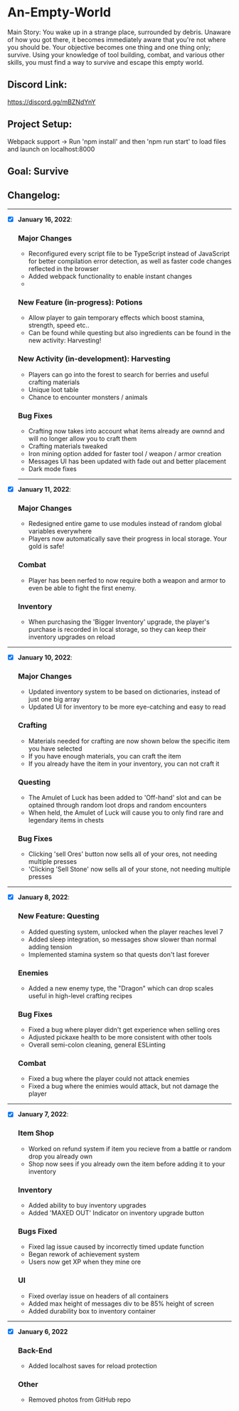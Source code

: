 # An-Empty-World

Main Story:
You wake up in a strange place, surrounded by debris. Unaware of how you got there, it becomes immediately aware that you're not where you should be. Your objective becomes one thing and one thing only; survive. Using your knowledge of tool building, combat, and various other skills, you must find a way to survive and escape this empty world.

## Discord Link: ## 
https://discord.gg/mBZNdYnY

## Project Setup: ##
Webpack support -> Run 'npm install' and then 'npm run start' to load files and launch on localhost:8000

## Goal: Survive ##
## Changelog:
---
 - [X] **January 16, 2022**:
   
   ### Major Changes ###
    - Reconfigured every script file to be TypeScript instead of JavaScript for better compilation error detection, as well as faster code changes reflected in the browser
    - Added webpack functionality to enable instant changes
    - 

    ### New Feature (in-progress): Potions ###
    - Allow player to gain temporary effects which boost stamina, strength, speed etc..
    - Can be found while questing but also ingredients can be found in the new activity: Harvesting!

    ### New Activity (in-development): Harvesting ### 
    - Players can go into the forest to search for berries and useful crafting materials
    - Unique loot table
    - Chance to encounter monsters / animals

    ### Bug Fixes ###
    - Crafting now takes into account what items already are ownnd and will no longer allow you to craft them
    - Crafting materials tweaked
    - Iron mining option added for faster tool / weapon / armor creation
    - Messages UI has been updated with fade out and better placement
    - Dark mode fixes
    ---

 - [X] **January 11, 2022**:

   ### Major Changes ###
    - Redesigned entire game to use modules instead of random global variables everywhere
    - Players now automatically save their progress in local storage. Your gold is safe!

   ### Combat ###
   - Player has been nerfed to now require both a weapon and armor to even be able to fight the first enemy.

   ### Inventory ###
   - When purchasing the 'Bigger Inventory' upgrade, the player's purchase is recorded in local storage, so they can keep their inventory upgrades on reload
---
 - [X] **January 10, 2022**:
   
   ### Major Changes ###
    - Updated inventory system to be based on dictionaries, instead of just one big array
    - Updated UI for inventory to be more eye-catching and easy to read

   ### Crafting ###
   - Materials needed for crafting are now shown below the specific item you have selected
   - If you have enough materials, you can craft the item
   - If you already have the item in your inventory, you can not craft it

   ### Questing ###
   - The Amulet of Luck has been added to 'Off-hand' slot and can be optained through random loot drops and random encounters
   - When held, the Amulet of Luck will cause you to only find rare and legendary items in chests

   ### Bug Fixes ###
   - Clicking 'sell Ores' button now sells all of your ores, not needing multiple presses
   - 'Clicking 'Sell Stone' now sells all of your stone, not needing multiple presses
---
 - [X] **January 8, 2022**:

    ### New Feature: Questing ###
    - Added questing system, unlocked when the player reaches level 7
    - Added sleep integration, so messages show slower than normal adding tension
    - Implemented stamina system so that quests don't last forever
    
    ### Enemies ###
    - Added a new enemy type, the "Dragon" which can drop scales useful in high-level crafting recipes
    
    ### Bug Fixes ###
    - Fixed a bug where player didn't get experience when selling ores
    - Adjusted pickaxe health to be more consistent with other tools
    - Overall semi-colon cleaning, general ESLinting

    ### Combat ###
    - Fixed a bug where the player could not attack enemies
    - Fixed a bug where the enimies would attack, but not damage the player
---
 - [X] **January 7, 2022**: 

    ### Item Shop ###
    - Worked on refund system if item you recieve from a battle or random drop you already own
    - Shop now sees if you already own the item before adding it to your inventory

    ### Inventory ###
    - Added ability to buy inventory upgrades
    - Added 'MAXED OUT' Indicator on inventory upgrade button

    ### Bugs Fixed ###
    - Fixed lag issue caused by incorrectly timed update function
    - Began rework of achievement system
    - Users now get XP when they mine ore

    ### UI ###
    - Fixed overlay issue on headers of all containers
    - Added max height of messages div to be 85% height of screen
    - Added durability box to inventory container
---
- [X] **January 6, 2022**

    ### Back-End ###
    - Added localhost saves for reload protection

    ### Other ###
    - Removed photos from GitHub repo

